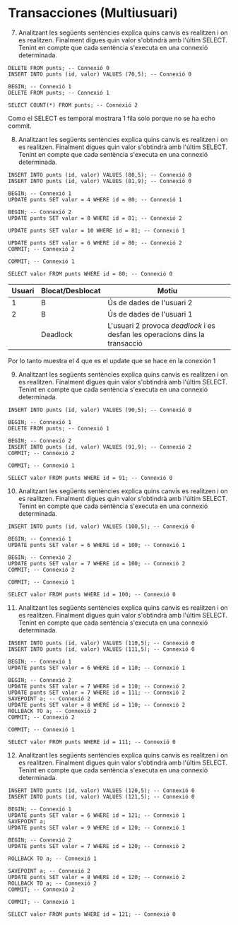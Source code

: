 # Transacciones (Multiusuari)

7. Analitzant les següents sentències explica quins canvis es realitzen i on es realitzen. Finalment digues quin valor s'obtindrà amb l'últim SELECT. Tenint en compte que cada sentència s'executa en una connexió determinada.

```
DELETE FROM punts; -- Connexió 0
INSERT INTO punts (id, valor) VALUES (70,5); -- Connexió 0

BEGIN; -- Connexió 1
DELETE FROM punts; -- Connexió 1

SELECT COUNT(*) FROM punts; -- Connexió 2
```
Como el SELECT es temporal mostrara 1 fila solo porque no se ha 
echo commit.



8. Analitzant les següents sentències explica quins canvis es realitzen i on es realitzen. Finalment digues quin valor s'obtindrà amb l'últim SELECT. Tenint en compte que cada sentència s'executa en una connexió determinada.

```
INSERT INTO punts (id, valor) VALUES (80,5); -- Connexió 0
INSERT INTO punts (id, valor) VALUES (81,9); -- Connexió 0

BEGIN; -- Connexió 1
UPDATE punts SET valor = 4 WHERE id = 80; -- Connexió 1

BEGIN; -- Connexió 2
UPDATE punts SET valor = 8 WHERE id = 81; -- Connexió 2

UPDATE punts SET valor = 10 WHERE id = 81; -- Connexió 1

UPDATE punts SET valor = 6 WHERE id = 80; -- Connexió 2
COMMIT; -- Connexió 2

COMMIT; -- Connexió 1

SELECT valor FROM punts WHERE id = 80; -- Connexió 0
```
| Usuari | Blocat/Desblocat | Motiu                                                             |
|--------|------------------|--------------------------------------------------------------------|
| 1      | B                | Ús de dades de l'usuari 2                                         |
| 2      | B                | Ús de dades de l'usuari 1                                         |
|        | Deadlock         | L'usuari 2 provoca *deadlock* i es desfan les operacions dins la transacció |


Por lo tanto muestra el 4 que es el update que se hace en la conexión 1 

9. Analitzant les següents sentències explica quins canvis es realitzen i on es realitzen. Finalment digues quin valor s'obtindrà amb l'últim SELECT. Tenint en compte que cada sentència s'executa en una connexió determinada.

```
INSERT INTO punts (id, valor) VALUES (90,5); -- Connexió 0

BEGIN; -- Connexió 1
DELETE FROM punts; -- Connexió 1

BEGIN; -- Connexió 2
INSERT INTO punts (id, valor) VALUES (91,9); -- Connexió 2
COMMIT; -- Connexió 2

COMMIT; -- Connexió 1

SELECT valor FROM punts WHERE id = 91; -- Connexió 0
```

10. Analitzant les següents sentències explica quins canvis es realitzen i on es realitzen. Finalment digues quin valor s'obtindrà amb l'últim SELECT. Tenint en compte que cada sentència s'executa en una connexió determinada.

```
INSERT INTO punts (id, valor) VALUES (100,5); -- Connexió 0

BEGIN; -- Connexió 1
UPDATE punts SET valor = 6 WHERE id = 100; -- Connexió 1

BEGIN; -- Connexió 2
UPDATE punts SET valor = 7 WHERE id = 100; -- Connexió 2
COMMIT; -- Connexió 2

COMMIT; -- Connexió 1

SELECT valor FROM punts WHERE id = 100; -- Connexió 0
```

11. Analitzant les següents sentències explica quins canvis es realitzen i on es realitzen. Finalment digues quin valor s'obtindrà amb l'últim SELECT. Tenint en compte que cada sentència s'executa en una connexió determinada.

```
INSERT INTO punts (id, valor) VALUES (110,5); -- Connexió 0
INSERT INTO punts (id, valor) VALUES (111,5); -- Connexió 0

BEGIN; -- Connexió 1
UPDATE punts SET valor = 6 WHERE id = 110; -- Connexió 1

BEGIN; -- Connexió 2
UPDATE punts SET valor = 7 WHERE id = 110; -- Connexió 2
UPDATE punts SET valor = 7 WHERE id = 111; -- Connexió 2
SAVEPOINT a; -- Connexió 2
UPDATE punts SET valor = 8 WHERE id = 110; -- Connexió 2
ROLLBACK TO a; -- Connexió 2
COMMIT; -- Connexió 2

COMMIT; -- Connexió 1

SELECT valor FROM punts WHERE id = 111; -- Connexió 0
```

12. Analitzant les següents sentències explica quins canvis es realitzen i on es realitzen. Finalment digues quin valor s'obtindrà amb l'últim SELECT. Tenint en compte que cada sentència s'executa en una connexió determinada.

```
INSERT INTO punts (id, valor) VALUES (120,5); -- Connexió 0
INSERT INTO punts (id, valor) VALUES (121,5); -- Connexió 0

BEGIN; -- Connexió 1
UPDATE punts SET valor = 6 WHERE id = 121; -- Connexió 1
SAVEPOINT a;
UPDATE punts SET valor = 9 WHERE id = 120; -- Connexió 1

BEGIN; -- Connexió 2
UPDATE punts SET valor = 7 WHERE id = 120; -- Connexió 2

ROLLBACK TO a; -- Connexió 1

SAVEPOINT a; -- Connexió 2
UPDATE punts SET valor = 8 WHERE id = 120; -- Connexió 2
ROLLBACK TO a; -- Connexió 2
COMMIT; -- Connexió 2

COMMIT; -- Connexió 1

SELECT valor FROM punts WHERE id = 121; -- Connexió 0
```